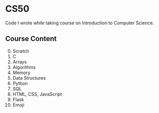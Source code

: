 # CS50
Code I wrote while taking course on Introduction to Computer Science.

## Course Content
0. Scratch
1. C
2. Arrays
3. Algorithms
4. Memory
5. Data Structures
6. Python
7. SQL
8. HTML, CSS, JavaScript
9. Flask
10. Emoji
